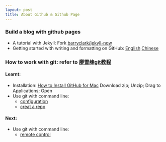 ```yaml
---
layout: post
title: About Github & Github Page
---
```


### Build a blog with github pages
- A tutorial with Jekyll: Fork [barryclark/jekyll-now](https://www.smashingmagazine.com/2014/08/build-blog-jekyll-github-pages/) 
- Getting started with writing and formatting on GitHub: [English](https://docs.github.com/en/github/writing-on-github/getting-started-with-writing-and-formatting-on-github) [Chinese](https://docs.github.com/cn/github/writing-on-github/basic-writing-and-formatting-syntax)

### How to work with git: refer to [廖雪峰git教程](https://www.liaoxuefeng.com/wiki/896043488029600)
#### Learnt:
- Installation: [How to Install GitHub for Mac](https://www.instructables.com/How-To-Install-GitHub-For-Mac/)
  Download zip; Unzip; Drag to Applications; Open
-  Use git with command line:
   - [configuration](https://www.liaoxuefeng.com/wiki/896043488029600/896067074338496)
   - [creat a repo](https://www.liaoxuefeng.com/wiki/896043488029600/896827951938304)

#### Next:
- Use git with command line:
  - [remote control](https://www.liaoxuefeng.com/wiki/896043488029600/898732864121440)

